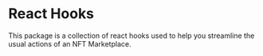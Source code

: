 # React Hooks

This package is a collection of react hooks used to help you streamline the usual actions of an NFT Marketplace.
